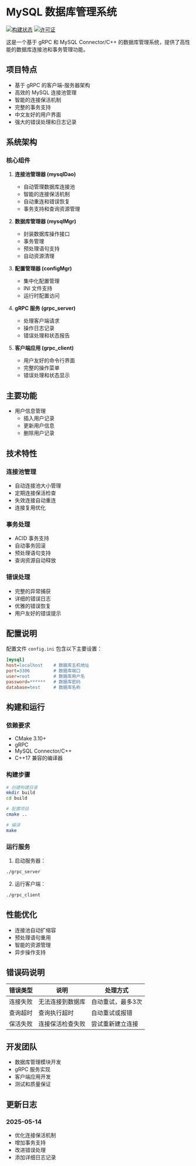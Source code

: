 # MySQL 数据库管理系统

[![构建状态](https://github.com/lilkanyr/mysql-grpc-mannage/workflows/Build/badge.svg)](https://github.com/lilkanyr/mysql-grpc-mannage/actions)
[![许可证](https://img.shields.io/github/license/lilkanyr/mysql-grpc-mannage)](https://github.com/lilkanyr/mysql-grpc-mannage/blob/main/LICENSE)

这是一个基于 gRPC 和 MySQL Connector/C++ 的数据库管理系统，提供了高性能的数据库连接池和事务管理功能。

## 项目特点

- 基于 gRPC 的客户端-服务器架构
- 高效的 MySQL 连接池管理
- 智能的连接保活机制
- 完整的事务支持
- 中文友好的用户界面
- 强大的错误处理和日志记录

## 系统架构

### 核心组件

1. **连接池管理器 (mysqlDao)**
   - 自动管理数据库连接池
   - 智能的连接保活机制
   - 自动重连和错误恢复
   - 事务支持和查询资源管理

2. **数据库管理器 (mysqlMgr)**
   - 封装数据库操作接口
   - 事务管理
   - 预处理语句支持
   - 自动资源清理

3. **配置管理器 (configMgr)**
   - 集中化配置管理
   - INI 文件支持
   - 运行时配置访问

4. **gRPC 服务 (grpc_server)**
   - 处理客户端请求
   - 操作日志记录
   - 错误处理和状态报告

5. **客户端应用 (grpc_client)**
   - 用户友好的命令行界面
   - 完整的操作菜单
   - 错误处理和状态显示

## 主要功能

- 用户信息管理
  - 插入用户记录
  - 更新用户信息
  - 删除用户记录

## 技术特性

### 连接池管理
- 自动连接池大小管理
- 定期连接保活检查
- 失效连接自动重连
- 连接复用优化

### 事务处理
- ACID 事务支持
- 自动事务回滚
- 预处理语句支持
- 查询资源自动释放

### 错误处理
- 完整的异常捕获
- 详细的错误日志
- 优雅的错误恢复
- 用户友好的错误提示

## 配置说明

配置文件 `config.ini` 包含以下主要设置：

```ini
[mysql]
host=localhost    # 数据库主机地址
port=3306         # 数据库端口
user=root         # 数据库用户名
password=******   # 数据库密码
database=test     # 数据库名称
```

## 构建和运行

### 依赖要求
- CMake 3.10+
- gRPC
- MySQL Connector/C++
- C++17 兼容的编译器

### 构建步骤

```bash
# 创建构建目录
mkdir build
cd build

# 配置项目
cmake ..

# 编译
make
```

### 运行服务

1. 启动服务器：
```bash
./grpc_server
```

2. 运行客户端：
```bash
./grpc_client
```

## 性能优化

- 连接池自动扩缩容
- 预处理语句重用
- 智能的资源管理
- 异步操作支持

## 错误码说明

| 错误类型 | 说明 | 处理方式 |
|---------|------|---------|
| 连接失败 | 无法连接到数据库 | 自动重试，最多3次 |
| 查询超时 | 查询执行超时 | 自动重试或报错 |
| 保活失败 | 连接保活检查失败 | 尝试重新建立连接 |

## 开发团队

- 数据库管理模块开发
- gRPC 服务实现
- 客户端应用开发
- 测试和质量保证

## 更新日志

### 2025-05-14
- 优化连接保活机制
- 增加事务支持
- 改进错误处理
- 添加详细日志记录
